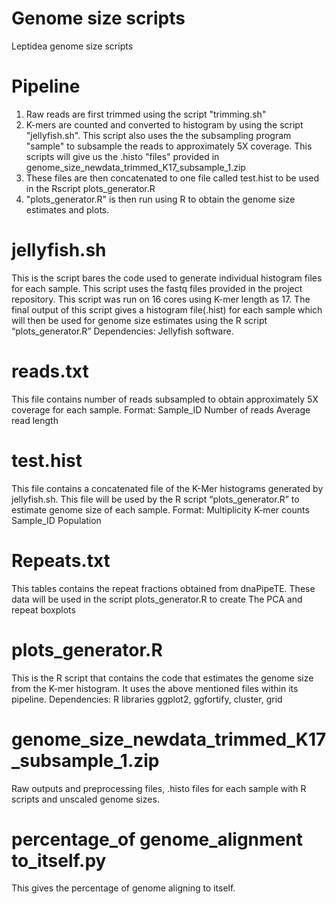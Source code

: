 # Genome size scripts
Leptidea genome size scripts
# Pipeline
1. Raw reads are first trimmed using the script "trimming.sh"
2. K-mers are counted and converted to histogram by using the script "jellyfish.sh". This script also uses the the subsampling program "sample" to subsample the reads to approximately 5X coverage. This scripts will give us the .histo "files" provided in genome_size_newdata_trimmed_K17_subsample_1.zip
3. These files are then concatenated to one file called test.hist to be used in the Rscript plots_generator.R
4. "plots_generator.R" is then run using R to obtain the genome size estimates and plots.
# jellyfish.sh
This is the script bares the code used to generate individual histogram files for each sample. This script uses the fastq files provided in the project repository. This script was run on 16 cores using K-mer length as 17. The final output of this script gives a histogram file(.hist) for each sample which will then be used for genome size estimates using the R script “plots_generator.R”
Dependencies: Jellyfish software. 

# reads.txt
This file contains number of reads subsampled to obtain approximately 5X coverage for each sample. 
Format: Sample_ID     Number of reads     Average read length

# test.hist
This file contains a concatenated file of the K-Mer histograms generated by jellyfish.sh. This file will be used by the R script “plots_generator.R” to estimate genome size of each sample. 
Format: Multiplicity	K-mer counts 		Sample_ID 		Population


# Repeats.txt
This tables contains the repeat fractions obtained from dnaPipeTE. These data will be used in the script plots_generator.R to create The PCA and repeat boxplots

# plots_generator.R
This is the R script that contains the code that estimates the genome size from the K-mer histogram. It uses the above mentioned files within its pipeline. 
Dependencies: R libraries ggplot2, ggfortify, cluster, grid


# genome_size_newdata_trimmed_K17_subsample_1.zip
Raw outputs and preprocessing files, .histo files for each sample with R scripts and unscaled genome sizes. 

# percentage_of genome_alignment to_itself.py
This gives the percentage of genome aligning to itself.
